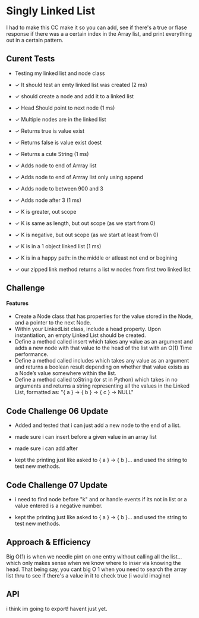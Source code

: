 # Singly Linked List
<!-- Short summary or background information -->

I had to make this CC make it so you can add, see if there's a true or flase response if there was a a certain index in the Array list, and print everything out in a certain pattern.

## Curent Tests

  - Testing my linked list and node class

  -  ✓ It should test an emty linked list was created (2 ms)
  -  ✓ should create a node and add it to a linked list
  -  ✓ Head Should point to next node (1 ms)
  -  ✓ Multiple nodes are in the linked list
  -  ✓ Returns true is value exist
  -  ✓ Returns false is value exist doest
  -  ✓ Returns a cute String (1 ms)
  -  ✓ Adds node to end of Arrray list
  -  ✓ Adds node to end of Arrray list only using append
  -  ✓ Adds node to between 900 and 3
  -  ✓ Adds node after 3 (1 ms)
  -  ✓ K is greater, out scope
  -  ✓ K is same as length, but out scope (as we start from 0)
  -  ✓ K is negative, but out scope (as we start at least from 0)
  -  ✓ K is in a 1 object linked list (1 ms)
  -  ✓ K is in a happy path: in the middle or atleast not end or begining
  -  ✓ our zipped link method returns a list w nodes from first two linked list



## Challenge
<!-- Description of the challenge -->

#### Features
- Create a Node class that has properties for the value stored in the Node, and a pointer to the next Node.
- Within your LinkedList class, include a head property. Upon instantiation, an empty Linked List should be created.
- Define a method called insert which takes any value as an argument and adds a new node with that value to the head of the list with an O(1) Time performance.
- Define a method called includes which takes any value as an argument and returns a boolean result depending on whether that value exists as a Node’s value somewhere within the list.
- Define a method called toString (or st in Python) which takes in no arguments and returns a string representing all the values in the Linked List, formatted as:
"{ a } -> { b } -> { c } -> NULL"


## Code Challenge 06 Update

- Added and tested that i can just add a new node to the end of a list.
- made sure i can insert before a given value in an array list
- made sure i can add after

- kept the printing just like asked to { a } -> { b }... and used the string to test new methods.

## Code Challenge 07 Update

- i need to find node before "k" and or handle events if its not in list or a value entered is a negative number.

- kept the printing just like asked to { a } -> { b }... and used the string to test new methods.

## Approach & Efficiency
<!-- What approach did you take? Why? What is the Big O space/time for this approach? -->

Big O(1) is when we needle pint on one entry without calling all the list... which only makes sense when we know where to inser via knowing the head. That being say, you cant big O 1 when you need to search the array list thru to see if there's a value in it to check true (i would imagine)

## API
<!-- Description of each method publicly available to your Linked List -->
i think im going to export! havent just yet.

